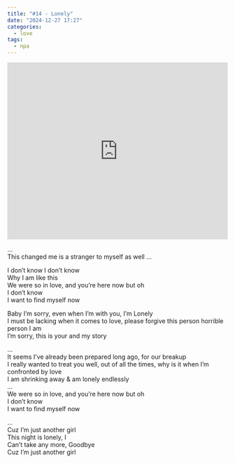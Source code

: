 ```yaml
---
title: "#14 - Lonely"
date: "2024-12-27 17:27"
categories:
  - love
tags:
  - npa
---
```


<iframe
  src="https://www.youtube.com/embed/gDLbScIZ3Hs?si=OxEbDpJNZbX6Il_x"
  style="overflow:hidden; width:100%; height:405px" frameborder="0"
  allow="accelerometer; autoplay; clipboard-write; encrypted-media; gyroscope; picture-in-picture" allowfullscreen>
</iframe>

… \
This changed me is a stranger to myself as well …

I don’t know I don’t know \
Why I am like this \
We were so in love, and you’re here now but oh \
I don’t know \
I want to find myself now

Baby I’m sorry, even when I’m with you, I’m Lonely \
I must be lacking when it comes to love, please forgive this person horrible person I am \
I’m sorry, this is your and my story

… \
It seems I’ve already been prepared long ago, for our breakup \
I really wanted to treat you well, out of all the times, why is it when I’m confronted by love \
I am shrinking away & am lonely endlessly \
… \
We were so in love, and you’re here now but oh \
I don’t know \
I want to find myself now

… \
Cuz I’m just another girl \
This night is lonely, I \
Can’t take any more, Goodbye \
Cuz I’m just another girl
